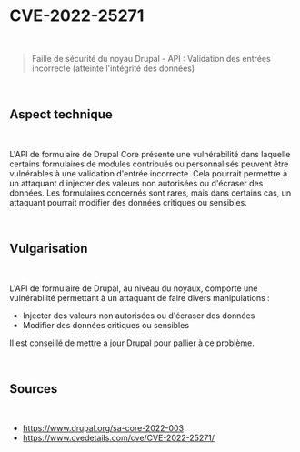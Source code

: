 # CVE-2022-25271

<br>

> Faille de sécurité du noyau Drupal - API : Validation des entrées incorrecte (atteinte l'intégrité des données)

<br>

## Aspect technique

<br>

L'API de formulaire de Drupal Core présente une vulnérabilité dans laquelle certains formulaires de modules contribués ou personnalisés peuvent être vulnérables à une validation d'entrée incorrecte. Cela pourrait permettre à un attaquant d'injecter des valeurs non autorisées ou d'écraser des données. Les formulaires concernés sont rares, mais dans certains cas, un attaquant pourrait modifier des données critiques ou sensibles.

<br>

## Vulgarisation

<br>

L'API de formulaire de Drupal, au niveau du noyaux, comporte une vulnérabilité permettant à un attaquant de faire divers manipulations :

- Injecter des valeurs non autorisées ou d'écraser des données
- Modifier des données critiques ou sensibles

Il est conseillé de mettre à jour Drupal pour pallier à ce problème.

<br>

## Sources 

<br>

- <a href="https://www.drupal.org/sa-core-2022-003"> https://www.drupal.org/sa-core-2022-003 </a> 
- <a href="https://www.cvedetails.com/cve/CVE-2022-25271/"> https://www.cvedetails.com/cve/CVE-2022-25271/ </a> 